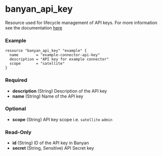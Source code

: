 # banyan_api_key

Resource used for lifecycle management of API keys. For more information see the documentation [here](https://docs.banyansecurity.io/docs/banyan-components/command-center/api-keys/)

### Example
```hcl
resource "banyan_api_key" "example" {
  name        = "example-connector-api-key"
  description = "API key for example connector"
  scope       = "satellite"
}
```

### Required

- **description** (String) Description of the API key
- **name** (String) Name of the API key

### Optional

- **scope** (String) API key scope i.e. `satellite` `admin`

### Read-Only

- **id** (String) ID of the API key in Banyan
- **secret** (String, Sensitive) API Secret key


